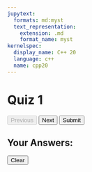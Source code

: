 ```yaml
---
jupytext:
  formats: md:myst
  text_representation:
    extension: .md
    format_name: myst
kernelspec:
  display_name: C++ 20
  language: c++
  name: cpp20
---
```


# Quiz 1

<div class="quiz-container" id="quiz-container"></div>
    <div class="navigation">
      <button id="prev-button" disabled>Previous</button>
      <button id="next-button">Next</button>
      <button id="submit-button">Submit</button>
    </div>
    <div class="results-container" id="results-container">
      <h2>Your Answers:</h2>
      <ul id="results-list"></ul>
      <button id="clear-button">Clear</button>
</div>

<script>
      const apiEndpoint = "../_static/questions.json"; // Fetch questions from this file
      let currentPage = 0;
      const pageSize = 4;
      let questions = [];
      const userAnswers = {};
  
      async function fetchQuestions() {
        try {
          const response = await fetch(apiEndpoint);
          if (!response.ok) {
            throw new Error('Failed to fetch questions');
          }
          questions = await response.json();
          renderPage();
        } catch (error) {
          console.error("Error fetching questions:", error);
        }
      }
  
      function renderPage() {
        const quizContainer = document.getElementById("quiz-container");
        quizContainer.innerHTML = "";
        const start = currentPage * pageSize;
        const end = start + pageSize;
        const pageQuestions = questions.slice(start, end);
  
        pageQuestions.forEach((question) => {
          const card = document.createElement("div");
          card.className = "card";
  
          const cardInner = document.createElement("div");
          cardInner.className = "card-inner";
  
          const cardFront = document.createElement("div");
          cardFront.className = "card-front";
          cardFront.textContent = question.question;
  
          const cardBack = document.createElement("div");
          cardBack.className = "card-back";
  
          question.options.forEach((option) => {
            const button = document.createElement("button");
            button.textContent = option;
            button.addEventListener("click", () => {
              userAnswers[question.id] = option;
              updateResults();
            });
            cardBack.appendChild(button);
          });
  
          cardInner.appendChild(cardFront);
          cardInner.appendChild(cardBack);
          card.appendChild(cardInner);
  
          card.addEventListener("click", () => {
            cardInner.classList.toggle("flipped");
          });
  
          quizContainer.appendChild(card);
        });
  
        document.getElementById("prev-button").disabled = currentPage === 0;
        document.getElementById("next-button").disabled = (currentPage + 1) * pageSize >= questions.length;
      }
  
      function updateResults() {
        const resultsList = document.getElementById("results-list");
        resultsList.innerHTML = "";
        for (const [id, answer] of Object.entries(userAnswers)) {
          const question = questions.find(q => q.id == id);
          const listItem = document.createElement("li");
          listItem.textContent = `${question.question} - Your Answer: ${answer}`;
          resultsList.appendChild(listItem);
        }
      }
  
      document.getElementById("next-button").addEventListener("click", () => {
        if ((currentPage + 1) * pageSize < questions.length) {
          currentPage++;
          renderPage();
        }
      });
  
      document.getElementById("prev-button").addEventListener("click", () => {
        if (currentPage > 0) {
          currentPage--;
          renderPage();
        }
      });
  
      document.getElementById("submit-button").addEventListener("click", () => {
        const resultsContainer = document.getElementById("results-container");
        updateResults();
        resultsContainer.style.display = "flex";
      });
  
      document.getElementById("clear-button").addEventListener("click", () => {
        const resultsList = document.getElementById("results-list");
        resultsList.innerHTML = "";
        Object.keys(userAnswers).forEach(key => delete userAnswers[key]);
        document.getElementById("results-container").style.display = "none";
        currentPage = 0;
        renderPage();
      });
  
      fetchQuestions();
    </script>
 